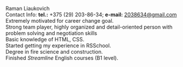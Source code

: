 Raman Liaukovich <br>
Contact Info: **tel.:** +375 (29) 203-86-34; **e-mail:** 2038634@gmail.com <br>
Extremely motivated for career change goal. <br>
Strong team player, highly organized and detail-oriented person with problem solving and negotiation skills <br>
Basic knowledge of HTML, CSS. <br>
Started getting my experience in RSSchool. <br>
Degree in fire science and construction. <br>
Finished *Streamline* English courses (B1 level).<br>
